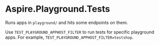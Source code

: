 # Aspire.Playground.Tests

Runs apps in `playground/` and hits some endpoints on them.

Use `TEST_PLAYGROUND_APPHOST_FILTER` to run tests for specific playground apps. For example, `TEST_PLAYGROUND_APPHOST_FILTER=testshop`.

